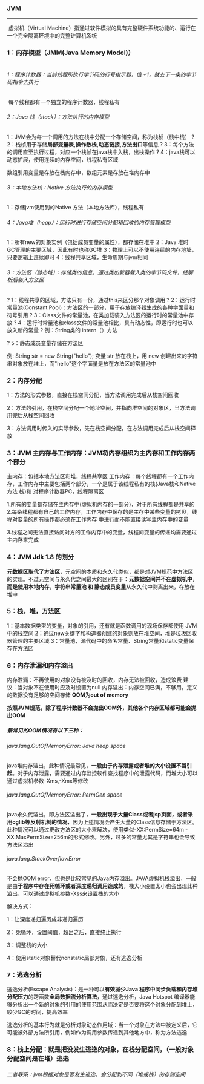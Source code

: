 ### JVM

------

​	虚拟机（Virtual Machine）指通过软件模拟的具有完整硬件系统功能的、运行在一个完全隔离环境中的完整计算机系统

### 1：内存模型（JMM(Java Memory Model)）

![]()

###### 1：程序计数器：当前线程所执行字节码的行号指示器，值 +1，就去下一条的字节码指令去执行

​	每个线程都有一个独立的程序计数器，线程私有

###### 2：Java 栈（stack）：方法执行的内存模型

1：JVM会为每一个调用的方法在栈中分配一个存储空间，称为栈桢（栈中栈） ?	2：栈桢用于存储**局部变量表,操作数栈,动态链接,方法出口**等信息 ?	3：每个方法的调用直至执行过程，对应一个栈帧在java栈中入栈，出栈操作 ?	4：java栈可以动态扩展，使用连续的内存空间，线程私有区域

数组引用变量是存放在栈内存中，数组元素是存放在堆内存中

###### 3：本地方法栈：Native 方法执行的内存模型

1：存储jvm使用到的Native 方法（本地方法库），线程私有

###### 4：Java堆（heap）：运行时进行存储空间分配和回收的内存管理模型

1：所有new的对象实例（包括成员变量的属性），都存储在堆中 2：Java 堆时 GC管理的主要区域，因此有时也称GC堆 3：物理上可以不使用连续的内存地址，只要逻辑上连续即可 4：线程共享区域，生命周期与jvm相同

###### 3：方法区（静态域）：存储类的信息，通过类加载器载入类的字节码文件，经解析后装入方法区

?	1：线程共享的区域，方法只有一份，通过this来区分那个对象调用 ?	2：运行时常量池(Constant Pool)：方法区的一部分，用于存放编译器生成的各种字面量和符号引用 ?	3：Class文件的常量池，在类加载装入方法区的运行时的常量池中存放 ?	4：运行时常量池和class文件的常量池相比，具有动态性，即运行时也可以放入新的常量 ?	例：String类的 intern（）方法

?	5：静态成员变量存储在方法区

例: String str = new String("hello"); 变量 str 放在栈上，用 new 创建出来的字符串对象放在堆上，而"hello"这个字面量是放在方法区的常量池中

### 2：内存分配

1：方法的形式参数，直接在栈空间分配，当方法调用完成后从栈空间回收

2：方法的引用，在栈空间分配一个地址空间，并指向堆空间的对象区，当方法调用完后从栈空间回收

3：方法调用时传入的实际参数，先在栈空间分配，在方法调用完成后从栈空间释放

### 3：JVM 主内存与工作内存：JVM将内存组织为主内存和工作内存两个部分

主内存：包括本地方法区和堆，线程共享区 工作内存：每个线程都有一个工作内存，工作内存中主要包括两个部分，一个是属于该线程私有的栈(Java栈和Native方法	栈)和 对程序计数器PC，线程隔离区

1.所有的变量都存储在主内存中(虚拟机内存的一部分)，对于所有线程都是共享的 2.每条线程都有自己的工作内存，工作内存中保存的是主存中某些变量的拷贝，线程对变量的所有操作都必须在工作内存 中进行而不能直接读写主内存中的变量

3.线程之间无法直接访问对方的工作内存中的变量，线程间变量的传递均需要通过主内存来完成

### 4：JVM Jdk 1.8 的划分

**元数据区取代了方法区**，元空间的本质和永久代类似，都是对JVM规范中方法区的实现。不过元空间与永久代之间最大的区别在于：**元数据空间并不在虚拟机中，而是使用本地内存**，**字符串常量池 和 静态成员变量**从永久代中剥离出来，存放在堆中

### 5：栈，堆，方法区

1：基本数据类型的变量，对象的引用，还有就是函数调用的现场保存都使用 JVM 中的栈空间 2：通过new关键字和构造器创建的对象则放在堆空间，堆是垃圾回收器管理的主要区域 3：常量池，源代码中的命名常量、String常量和static变量保存在方法区

### 6：内存泄漏和内存溢出

内存泄漏：不再使用的对象没有被及时的回收，内存无法被回收，造成浪费 建议：当对象不在使用时应及时设置为null 内存溢出：内存空间已满，不够用，定义的数据没有足够的空间存储 **OOM为out of memory**

**按照JVM规范，除了程序计数器不会抛出OOM外，其他各个内存区域都可能会抛出OOM**

##### 最常见的OOM情况有以下三种：

###### java.lang.OutOfMemoryError: Java heap space

java堆内存溢出，此种情况最常见，**一般由于内存泄露或者堆的大小设置不当引起**。对于内存泄露，需要通过内存监控软件查找程序中的泄露代码，而堆大小可以通过虚拟机参数-Xms,-Xmx等修改

###### java.lang.OutOfMemoryError: PermGen space

java永久代溢出，即方法区溢出了，**一般出现于大量Class或者jsp页面，或者采用cglib等反射机制的情况**，因为上述情况会产生大量的Class信息存储于方法区。此种情况可以通过更改方法区的大小来解决，使用类似-XX:PermSize=64m -XX:MaxPermSize=256m的形式修改。另外，过多的常量尤其是字符串也会导致方法区溢出

###### java.lang.StackOverflowError

不会抛OOM error，但也是比较常见的Java内存溢出。JAVA虚拟机栈溢出，一般是由**于程序中存在死循环或者深度递归调用造成的**，栈大小设置太小也会出现此种溢出，可以通过虚拟机参数-Xss来设置栈的大小

解决方式：

1：让深度递归遍历成非递归遍历

2：死循环，设置阈值，超出之后，直接终止执行

3：调整栈的大小

4：使用static对象替代nonstatic局部对象，还有逃逸分析

### 7：逃逸分析

逃逸分析(Escape Analysis)：是一种可以**有效减少Java 程序中同步负载和内存堆分配压力**的跨函数**全局数据流分析算法**，通过逃逸分析，Java Hotspot 编译器能够分析出一个新的对象的引用的使用范围从而决定是否要将这个对象分配到堆上，较少GC的时间，提高效率

逃逸分析的基本行为就是分析对象动态作用域：当一个对象在方法中被定义后，它可能被外部方法所引用，例如作为调用参数传递到其他地方中，称为方法逃逸

### 8：栈上分配：就是把没发生逃逸的对象，在栈分配空间，（一般对象分配空间是在堆）逃逸

###### 二者联系：jvm根据对象是否发生逃逸，会分配到不同（堆或栈）的存储空间